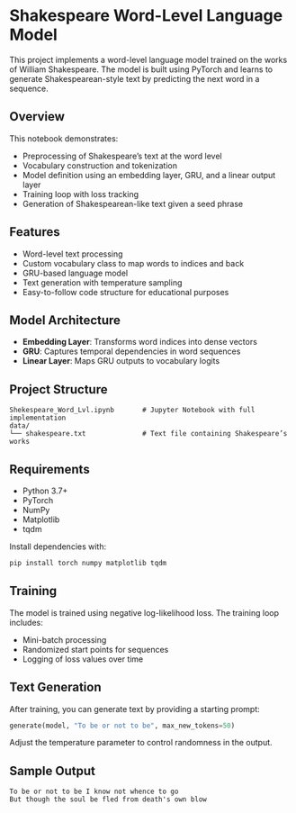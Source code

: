 # Shakespeare Word-Level Language Model

This project implements a word-level language model trained on the works of William Shakespeare. The model is built using PyTorch and learns to generate Shakespearean-style text by predicting the next word in a sequence.

## Overview

This notebook demonstrates:

- Preprocessing of Shakespeare’s text at the word level
- Vocabulary construction and tokenization
- Model definition using an embedding layer, GRU, and a linear output layer
- Training loop with loss tracking
- Generation of Shakespearean-like text given a seed phrase

## Features

- Word-level text processing
- Custom vocabulary class to map words to indices and back
- GRU-based language model
- Text generation with temperature sampling
- Easy-to-follow code structure for educational purposes

## Model Architecture

- **Embedding Layer**: Transforms word indices into dense vectors
- **GRU**: Captures temporal dependencies in word sequences
- **Linear Layer**: Maps GRU outputs to vocabulary logits

## Project Structure

```
Shekespeare_Word_Lvl.ipynb       # Jupyter Notebook with full implementation
data/
└── shakespeare.txt              # Text file containing Shakespeare’s works
```

## Requirements

- Python 3.7+
- PyTorch
- NumPy
- Matplotlib
- tqdm

Install dependencies with:

```bash
pip install torch numpy matplotlib tqdm
```

## Training

The model is trained using negative log-likelihood loss. The training loop includes:

- Mini-batch processing
- Randomized start points for sequences
- Logging of loss values over time

## Text Generation

After training, you can generate text by providing a starting prompt:

```python
generate(model, "To be or not to be", max_new_tokens=50)
```

Adjust the temperature parameter to control randomness in the output.

## Sample Output

```
To be or not to be I know not whence to go
But though the soul be fled from death's own blow
```
